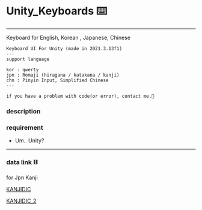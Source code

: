 # Unity_Keyboards ⌨️

---
Keyboard for English, Korean , Japanese, Chinese

    Keyboard UI For Unity (made in 2021.3.13f1)
    ---
    support language

    kor : qwerty
    jpn : Romaji (hiragana / katakana / kanji)
    chn : Pinyin Input, Simplified Chinese
    ---

    if you have a problem with code(or error), contact me.🥲

### description

### requirement
- Um.. Unity?

---
### data link ⛓️

for Jpn Kanji

[KANJIDIC](http://www.edrdg.org/wiki/index.php/KANJIDIC_Project)

[KANJIDIC_2](http://nihongo.monash.edu/kanjidic2/index.html)

